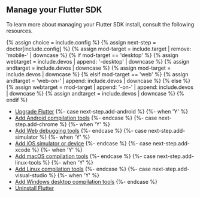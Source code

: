 ## Manage your Flutter SDK

To learn more about managing your Flutter SDK install,
consult the following resources.

{% assign choice = include.config %}
{% assign next-step = doctor[include.config] %}
{% assign mod-target = include.target | remove: 'mobile-' | downcase %}
{% if mod-target == 'desktop' %}
  {% assign webtarget = include.devos | append: '-desktop' | downcase %}
  {% assign andtarget = include.devos | downcase %}
  {% assign mod-target = include.devos | downcase %}
{% elsif mod-target == 'web' %}
  {% assign andtarget = 'web-on-' | append: include.devos | downcase %}
{% else %}
  {% assign webtarget = mod-target | append: '-on-' | append: include.devos | downcase %}
  {% assign andtarget = include.devos | downcase %}
{% endif %}

* [Upgrade Flutter][upgrade]
{%- case next-step.add-android %}
{%- when 'Y' %}
* [Add Android compilation tools](/platform-integration/android/install-android/install-android-from-{{andtarget}})
{%- endcase %}
{%- case next-step.add-chrome %}
{%- when 'Y' %}
* [Add Web debugging
  tools](/platform-integration/web/install-web/install-web-from-{{webtarget}})
{%- endcase %}
{%- case next-step.add-simulator %}
{%- when 'Y' %}
* [Add iOS simulator or device](/platform-integration/ios/install-ios/install-ios-from-{{mod-target}})
{%- endcase %}
{%- case next-step.add-xcode %}
{%- when 'Y' %}
* [Add macOS compilation tools](/platform-integration/macos/install-macos/install-macos-from-{{mod-target}})
{%- endcase %}
{%- case next-step.add-linux-tools %}
{%- when 'Y' %}
* [Add Linux compilation tools](/platform-integration/linux/install-linux/install-linux-from-{{mod-target}})
{%- endcase %}
{%- case next-step.add-visual-studio %}
{%- when 'Y' %}
* [Add Windows desktop compilation tools](/platform-integration/windows/install-windows/install-windows-from-{{mod-target}})
{%- endcase %}
* [Uninstall Flutter][uninstall]

[upgrade]: /release/upgrade
[uninstall]: /get-started/uninstall?tab={{include.devos}}
